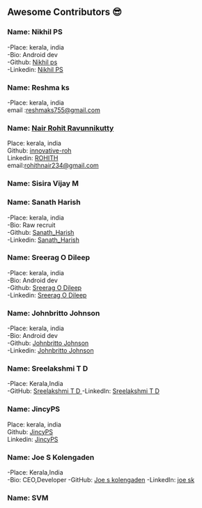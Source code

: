 
## Awesome Contributors :sunglasses:

### Name: Nikhil PS  
 -Place: kerala, india  
 -Bio: Android dev  
 -Github: [Nikhil ps](https://github.com/nikhilpsathyanathan)  
 -Linkedin: [Nikhil PS](https://www.linkedin.com/in/nikhilpsathyanathan/)  

### Name: Reshma ks 
 -Place: kerala, india  
 email :reshmaks755@gmail.com
  
### Name: [Nair Rohit Ravunnikutty](https://github.com/innovative-roh)
  Place: kerala, india    
  Github: [innovative-roh](https://github.com/innovative-roh)  
  Linkedin: [ROHITH](https://www.linkedin.com/in/rohith-nair-38a431166/)  
  email:rohithnair234@gmail.com   
 
### Name: Sisira Vijay M

### Name: Sanath Harish  
-Place: kerala, india  
-Bio: Raw recruit  
-Github: [Sanath_Harish](https://github.com/sanathharish)  
-Linkedin: [Sanath_Harish](https://www.linkedin.com/in/sanathharish/) 

### Name: Sreerag O Dileep  
 -Place: kerala, india  
 -Bio: Android dev  
 -Github: [Sreerag O Dileep](https://github.com/Sreerag-O-Dileep)  
 -Linkedin: [Sreerag O Dileep](https://www.linkedin.com/in/sreerag-dileep)  

 ### Name: Johnbritto Johnson  
 -Place: kerala, india  
 -Bio: Android dev  
 -Github: [Johnbritto Johnson](https://github.com/johnbrittojohnson)  
 -Linkedin: [Johnbritto Johnson](https://www.linkedin.com/in/johnbrittojohnson/) 

### Name:  Sreelakshmi T D  
-Place:  Kerala,India  
-GitHub: [Sreelakshmi T D ](https://github.com/SreelakshmiTD) 
-LinkedIn:  [Sreelakshmi T D](https://www.linkedin.com/in/sreelakshmi-td-87100b13b/)

### Name: JincyPS
  Place: kerala, india    
  Github: [JincyPS](https://github.com/JincyPS)  
  Linkedin: [JincyPS](https://www.linkedin.com/in/JincyPS)  
  
### Name:  Joe S Kolengaden
-Place:  Kerala,India  
-Bio: CEO,Developer
-GitHub: [Joe s kolengaden](https://github.com/joeskolengaden) 
-LinkedIn:  [joe sk](https://www.linkedin.com/in/joe-sk-99826477/)
 ### Name: SVM
 
